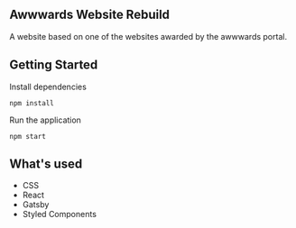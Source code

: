 ## Awwwards Website Rebuild

A website based on one of the websites awarded by the awwwards portal.

## Getting Started

Install dependencies

```
npm install
```

Run the application

```
npm start
```

## What's used

- CSS
- React
- Gatsby
- Styled Components
